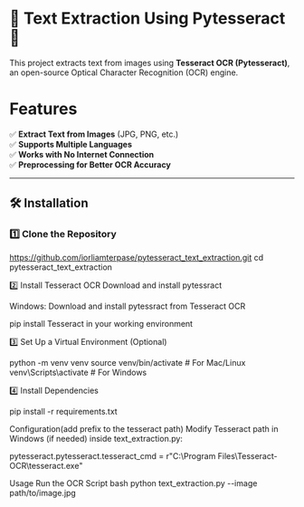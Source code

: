 # 📝 Text Extraction Using Pytesseract 🚀

This project extracts text from images using **Tesseract OCR (Pytesseract)**, an open-source Optical Character Recognition (OCR) engine.

# Features
✅ **Extract Text from Images** (JPG, PNG, etc.)  
✅ **Supports Multiple Languages**  
✅ **Works with No Internet Connection**  
✅ **Preprocessing for Better OCR Accuracy**  

---
## 🛠 Installation

### 1️⃣ **Clone the Repository**
https://github.com/iorliamterpase/pytesseract_text_extraction.git
cd pytesseract_text_extraction

2️⃣ Install Tesseract OCR
Download and install pytessract 

Windows: Download and install  pytessract  from Tesseract OCR 

pip install Tesseract in your working environment

3️⃣ Set Up a Virtual Environment (Optional)

python -m venv venv
source venv/bin/activate  # For Mac/Linux
venv\Scripts\activate     # For Windows

4️⃣ Install Dependencies

pip install -r requirements.txt

Configuration(add prefix to the tesseract path)
Modify Tesseract path in Windows (if needed) inside text_extraction.py:

pytesseract.pytesseract.tesseract_cmd = r"C:\Program Files\Tesseract-OCR\tesseract.exe"

 Usage
Run the OCR Script
bash
python text_extraction.py --image path/to/image.jpg

